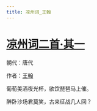 ```yaml
---
title: 凉州词_王翰
---
```


# [凉州词二首·其一](http://so.gushiwen.org/view_70844.aspx)

朝代：唐代

作者：[王翰](http://so.gushiwen.org/author_45.aspx)

葡萄美酒夜光杯，欲饮琵琶马上催。

醉卧沙场君莫笑，古来征战几人回？